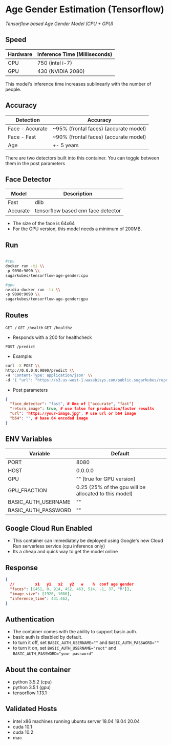 # Age Gender Estimation (Tensorflow)

*Tensorflow based Age Gender Model (CPU + GPU)*

## Speed
| Hardware 	| Inference Time (Milliseconds)
|----------	|-------------------------------
| CPU      	| 750 (intel i-7)
| GPU      	| 430 (NVIDIA 2080)

This model's inference time increases sublinearly with the number of people.

## Accuracy
| Detection       | Accuracy
|---------------	|-------------------------------
| Face - Accurate | ~95% (frontal faces) (accurate model)
| Face - Fast     | ~90% (frontal faces) (accurate model)
| Age      	      | +- 5 years

There are two detectors built into this container. You can toggle between them in the post parameters

## Face Detector

| Model     | Description
|----------	|-------------------------------
| Fast      | dlib
| Accurate  | tensorflow based cnn face detector

- The size of the face is 64x64
- For the GPU version, this model needs a minimum of 200MB.

## Run
```sh

#cpu
docker run -ti \\
-p 9090:9090 \\
sugarkubes/tensorflow-age-gender:cpu

#gpu
nvidia-docker run -ti \\
-p 9090:9090 \\
sugarkubes/tensorflow-age-gender:gpu
```


## Routes

`GET /`
`GET /health`
`GET /healthz`
- Responds with a 200 for healthcheck

`POST /predict`
- Example:
```sh
curl -X POST \\
http://0.0.0.0:9090/predict \\
-H 'Content-Type: application/json' \\
-d '{ "url": "https://s3.us-west-1.wasabisys.com/public.sugarkubes/repos/sugar-cv/object-detection/friends.jpg" }'
```

- Post parameters
```json
{
  "face_detector": "fast", # One of ["accurate", "fast"]
  "return_image": true, # use false for production/faster results
  "url": 'https://your-image.jpg', # use url or b64 image
  "b64": "", # base 64 encoded image
}
```


## ENV Variables

| Variable 	   | Default
|------------  |-------------------------------
| PORT         | 8080
| HOST         | 0.0.0.0
| GPU          | "" (true for GPU version)
| GPU_FRACTION | 0.25 (25% of the gpu will be allocated to this model)
| BASIC_AUTH_USERNAME | ""
| BASIC_AUTH_PASSWORD | ""

## Google Cloud Run Enabled

- This container can immediately be deployed using Google's new Cloud Run serverless service (cpu inference only)
- Its a cheap and quick way to get the model online

## Response

```json
{
  //         x1   y1   x2   y2   w    h  conf age gender
  "faces": [[451, 0, 914, 452, 463, 514, -1, 37, "M"]],
  "image_size": [1920, 1080],
  "inference_time": 431.462,
}
```


## Authentication
- The container comes with the ability to support basic auth.
- basic auth is disabled by default.
- to turn it off, set `BASIC_AUTH_USERNAME=""` and `BASIC_AUTH_PASSWORD=""`
- to turn it on, set `BASIC_AUTH_USERNAME="root"` and `BASIC_AUTH_PASSWORD="your password"`

## About the container
- python 3.5.2 (cpu)
- python 3.5.1 (gpu)
- tensorflow 1.13.1

## Validated Hosts
- intel x86 machines running ubuntu server 18.04 19.04 20.04
- cuda 10.1
- cuda 10.2
- mac 
